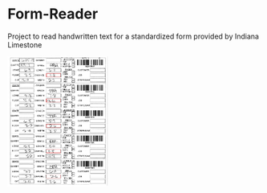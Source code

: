 # Form-Reader
Project to read handwritten text for a standardized form provided by Indiana Limestone




<img src = "https://github.com/bkhummel/Form-Reader/blob/master/template_matches/0.jpg" width = "200"/>
